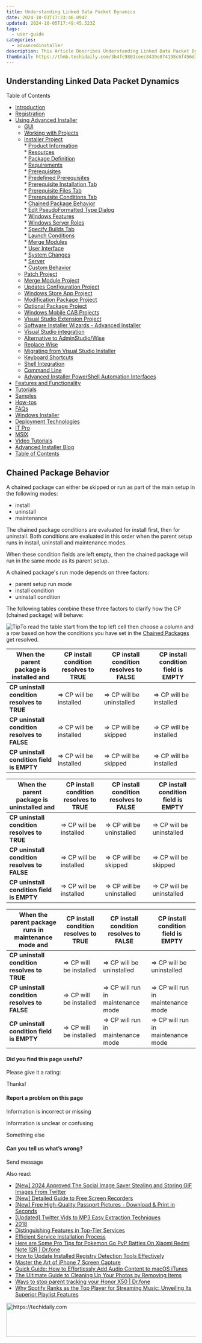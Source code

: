```yaml
---
title: Understanding Linked Data Packet Dynamics
date: 2024-10-03T17:23:46.094Z
updated: 2024-10-05T17:49:45.523Z
tags:
  - user-guide
categories:
  - advancedinstaller
description: This Article Describes Understanding Linked Data Packet Dynamics
thumbnail: https://thmb.techidaily.com/3b4fc9801ceec8439e874198c6f456d3f60986d5a7e58819eb6db488dc36873e.jpg
---
```


## Understanding Linked Data Packet Dynamics

Table of Contents

* [Introduction](https://tools.techidaily.com/advancedinstaller/products/)
* [Registration](https://tools.techidaily.com/advancedinstaller/products/)
* [Using Advanced Installer](https://tools.techidaily.com/advancedinstaller/products/)  
   * [GUI](https://tools.techidaily.com/advancedinstaller/products/)  
   * [Working with Projects](https://tools.techidaily.com/advancedinstaller/products/)  
   * [Installer Project](https://tools.techidaily.com/advancedinstaller/products/)  
         * [Product Information](https://tools.techidaily.com/advancedinstaller/products/)  
         * [Resources](https://tools.techidaily.com/advancedinstaller/products/)  
         * [Package Definition](https://tools.techidaily.com/advancedinstaller/products/)  
         * [Requirements](https://tools.techidaily.com/advancedinstaller/products/)  
                  * [Prerequisites](https://tools.techidaily.com/advancedinstaller/products/)  
                              * [Predefined Prerequisites](https://tools.techidaily.com/advancedinstaller/products/)  
                              * [Prerequisite Installation Tab](https://tools.techidaily.com/advancedinstaller/products/)  
                              * [Prerequisite Files Tab](https://tools.techidaily.com/advancedinstaller/products/)  
                              * [Prerequisite Conditions Tab](https://tools.techidaily.com/advancedinstaller/products/)  
                              * [Chained Package Behavior](https://tools.techidaily.com/advancedinstaller/products/)  
                              * [Edit PseudoFormatted Type Dialog](https://tools.techidaily.com/advancedinstaller/products/)  
                              * [Windows Features](https://tools.techidaily.com/advancedinstaller/products/)  
                              * [Windows Server Roles](https://tools.techidaily.com/advancedinstaller/products/)  
                              * [Specify Builds Tab](https://tools.techidaily.com/advancedinstaller/products/)  
                  * [Launch Conditions](https://tools.techidaily.com/advancedinstaller/products/)  
                  * [Merge Modules](https://tools.techidaily.com/advancedinstaller/products/)  
         * [User Interface](https://tools.techidaily.com/advancedinstaller/products/)  
         * [System Changes](https://tools.techidaily.com/advancedinstaller/products/)  
         * [Server](https://tools.techidaily.com/advancedinstaller/products/)  
         * [Custom Behavior](https://tools.techidaily.com/advancedinstaller/products/)  
   * [Patch Project](https://tools.techidaily.com/advancedinstaller/products/)  
   * [Merge Module Project](https://tools.techidaily.com/advancedinstaller/products/)  
   * [Updates Configuration Project](https://tools.techidaily.com/advancedinstaller/products/)  
   * [Windows Store App Project](https://tools.techidaily.com/advancedinstaller/products/)  
   * [Modification Package Project](https://tools.techidaily.com/advancedinstaller/products/)  
   * [Optional Package Project](https://tools.techidaily.com/advancedinstaller/products/)  
   * [Windows Mobile CAB Projects](https://tools.techidaily.com/advancedinstaller/products/)  
   * [Visual Studio Extension Project](https://tools.techidaily.com/advancedinstaller/products/)  
   * [Software Installer Wizards - Advanced Installer](https://tools.techidaily.com/advancedinstaller/products/)  
   * [Visual Studio integration](https://tools.techidaily.com/advancedinstaller/products/)  
   * [Alternative to AdminStudio/Wise](https://tools.techidaily.com/advancedinstaller/products/)  
   * [Replace Wise](https://tools.techidaily.com/advancedinstaller/products/)  
   * [Migrating from Visual Studio Installer](https://tools.techidaily.com/advancedinstaller/products/)  
   * [Keyboard Shortcuts](https://tools.techidaily.com/advancedinstaller/products/)  
   * [Shell Integration](https://tools.techidaily.com/advancedinstaller/products/)  
   * [Command Line](https://tools.techidaily.com/advancedinstaller/products/)  
   * [Advanced Installer PowerShell Automation Interfaces](https://tools.techidaily.com/advancedinstaller/products/)
* [Features and Functionality](https://tools.techidaily.com/advancedinstaller/products/)
* [Tutorials](https://tools.techidaily.com/advancedinstaller/products/)
* [Samples](https://tools.techidaily.com/advancedinstaller/products/)
* [How-tos](https://tools.techidaily.com/advancedinstaller/products/)
* [FAQs](https://tools.techidaily.com/advancedinstaller/products/)
* [Windows Installer](https://tools.techidaily.com/advancedinstaller/products/)
* [Deployment Technologies](https://tools.techidaily.com/advancedinstaller/products/)
* [IT Pro](https://tools.techidaily.com/advancedinstaller/products/)
* [MSIX](https://tools.techidaily.com/advancedinstaller/products/)
* [Video Tutorials](https://tools.techidaily.com/advancedinstaller/products/)
* [Advanced Installer Blog](https://tools.techidaily.com/advancedinstaller/products/)
* [Table of Contents](https://tools.techidaily.com/advancedinstaller/products/)

## Chained Package Behavior

A chained package can either be skipped or run as part of the main setup in the following modes:

* install
* uninstall
* maintenance

The chained package conditions are evaluated for install first, then for uninstall. Both conditions are evaluated in this order when the parent setup runs in install, uninstall and maintenance modes.

When these condition fields are left empty, then the chained package will run in the same mode as its parent setup. 

A chained package's run mode depends on three factors:

* parent setup run mode
* install condition
* uninstall condition

The following tables combine these three factors to clarify how the CP (chained package) will behave:

![Tip](https://cdn.advancedinstaller.com/svg/common/IconMessageTip.svg)To read the table start from the top left cell then choose a column and a row based on how the conditions you have set in the [Chained Packages](https://tools.techidaily.com/advancedinstaller/products/) get resolved.

| **When the parent package is installed and** | **CP install condition resolves to TRUE** | **CP install condition resolves to FALSE** | **CP install condition field is EMPTY** |
| -------------------------------------------- | ----------------------------------------- | ------------------------------------------ | --------------------------------------- |
| **CP uninstall condition resolves to TRUE**  | \=> CP will be installed                  | \=> CP will be uninstalled                 | \=> CP will be installed                |
| **CP uninstall condition resolves to FALSE** | \=> CP will be installed                  | \=> CP will be skipped                     | \=> CP will be installed                |
| **CP uninstall condition field is EMPTY**    | \=> CP will be installed                  | \=> CP will be skipped                     | \=> CP will be installed                |

| **When the parent package is uninstalled and** | **CP install condition resolves to TRUE** | **CP install condition resolves to FALSE** | **CP install condition field is EMPTY** |
| ---------------------------------------------- | ----------------------------------------- | ------------------------------------------ | --------------------------------------- |
| **CP uninstall condition resolves to TRUE**    | \=> CP will be installed                  | \=> CP will be uninstalled                 | \=> CP will be uninstalled              |
| **CP uninstall condition resolves to FALSE**   | \=> CP will be installed                  | \=> CP will be skipped                     | \=> CP will be skipped                  |
| **CP uninstall condition field is EMPTY**      | \=> CP will be installed                  | \=> CP will be uninstalled                 | \=> CP will be uninstalled              |

| **When the parent package runs in maintenance mode and** | **CP install condition resolves to TRUE** | **CP install condition resolves to FALSE** | **CP install condition field is EMPTY** |
| -------------------------------------------------------- | ----------------------------------------- | ------------------------------------------ | --------------------------------------- |
| **CP uninstall condition resolves to TRUE**              | \=> CP will be installed                  | \=> CP will be uninstalled                 | \=> CP will be uninstalled              |
| **CP uninstall condition resolves to FALSE**             | \=> CP will be installed                  | \=> CP will run in maintenance mode        | \=> CP will run in maintenance mode     |
| **CP uninstall condition field is EMPTY**                | \=> CP will be installed                  | \=> CP will run in maintenance mode        | \=> CP will run in maintenance mode     |

#### Did you find this page useful?

Please give it a rating:

 Thanks!

#### Report a problem on this page

Information is incorrect or missing

Information is unclear or confusing

Something else

#### Can you tell us what’s wrong?

Send message

<ins class="adsbygoogle"
     style="display:block"
     data-ad-format="autorelaxed"
     data-ad-client="ca-pub-7571918770474297"
     data-ad-slot="1223367746"></ins>

<ins class="adsbygoogle"
     style="display:block"
     data-ad-client="ca-pub-7571918770474297"
     data-ad-slot="8358498916"
     data-ad-format="auto"
     data-full-width-responsive="true"></ins>

<span class="atpl-alsoreadstyle">Also read:</span>
<div><ul>
<li><a href="https://twitter-videos.techidaily.com/new-2024-approved-the-social-image-saver-stealing-and-storing-gif-images-from-twitter/"><u>[New] 2024 Approved The Social Image Saver Stealing and Storing GIF Images From Twitter</u></a></li>
<li><a href="https://desktop-recording.techidaily.com/new-detailed-guide-to-free-screen-recorders/"><u>[New] Detailed Guide to Free Screen Recorders</u></a></li>
<li><a href="https://some-techniques.techidaily.com/new-free-high-quality-passport-pictures-download-and-print-in-seconds/"><u>[New] Free High-Quality Passport Pictures - Download & Print in Seconds</u></a></li>
<li><a href="https://some-skills.techidaily.com/updated-twitter-vids-to-mp3-easy-extraction-techniques/"><u>[Updated] Twitter Vids to MP3 Easy Extraction Techniques</u></a></li>
<li><a href="https://fox-useful.techidaily.com/2018/"><u>2018</u></a></li>
<li><a href="https://fox-useful.techidaily.com/distinguishing-features-in-top-tier-services/"><u>Distinguishing Features in Top-Tier Services</u></a></li>
<li><a href="https://fox-useful.techidaily.com/efficient-service-installation-process/"><u>Efficient Service Installation Process</u></a></li>
<li><a href="https://android-pokemon-go.techidaily.com/here-are-some-pro-tips-for-pokemon-go-pvp-battles-on-xiaomi-redmi-note-12r-drfone-by-drfone-virtual-android/"><u>Here are Some Pro Tips for Pokemon Go PvP Battles On Xiaomi Redmi Note 12R | Dr.fone</u></a></li>
<li><a href="https://fox-useful.techidaily.com/how-to-update-installed-registry-detection-tools-effectively/"><u>How to Update Installed Registry Detection Tools Effectively</u></a></li>
<li><a href="https://screen-video-capture.techidaily.com/master-the-art-of-iphone-7-screen-capture/"><u>Master the Art of iPhone 7 Screen Capture</u></a></li>
<li><a href="https://fox-useful.techidaily.com/quick-guide-how-to-effortlessly-add-audio-content-to-macos-itunes/"><u>Quick Guide: How to Effortlessly Add Audio Content to macOS iTunes</u></a></li>
<li><a href="https://fox-useful.techidaily.com/the-ultimate-guide-to-cleaning-up-your-photos-by-removing-items/"><u>The Ultimate Guide to Cleaning Up Your Photos by Removing Items</u></a></li>
<li><a href="https://android-location-track.techidaily.com/ways-to-stop-parent-tracking-your-honor-x50-drfone-by-drfone-virtual-android/"><u>Ways to stop parent tracking your Honor X50 | Dr.fone</u></a></li>
<li><a href="https://media-tips.techidaily.com/why-spotify-ranks-as-the-top-player-for-streaming-music-unveiling-its-superior-playlist-features/"><u>Why Spotify Ranks as the Top Player for Streaming Music: Unveiling Its Superior Playlist Features</u></a></li>
</ul></div>

<!-- affiliate ads begin -->
<a href="https://aidotcom.pxf.io/c/5597632/2129043/19576" target="_top" id="2129043">
  <img src="//a.impactradius-go.com/display-ad/19576-2129043" border="0" alt="https://techidaily.com" width="728" height="90"/>
</a>
<img height="0" width="0" src="https://aidotcom.pxf.io/i/5597632/2129043/19576" style="position:absolute;visibility:hidden;" border="0" />
<!-- affiliate ads end -->

